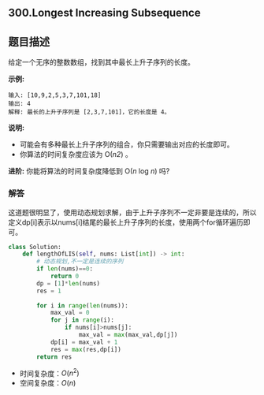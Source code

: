 ## 300.Longest Increasing Subsequence

## 题目描述

给定一个无序的整数数组，找到其中最长上升子序列的长度。

**示例:**

```
输入: [10,9,2,5,3,7,101,18]
输出: 4 
解释: 最长的上升子序列是 [2,3,7,101]，它的长度是 4。
```

**说明:**

- 可能会有多种最长上升子序列的组合，你只需要输出对应的长度即可。
- 你算法的时间复杂度应该为 O(*n2*) 。

**进阶:** 你能将算法的时间复杂度降低到 O(*n* log *n*) 吗?



### 解答

​	这道题很明显了，使用动态规划求解，由于上升子序列不一定非要是连续的，所以定义dp[i]表示以nums[i]结尾的最长上升子序列的长度，使用两个for循环遍历即可。

```python
class Solution:
    def lengthOfLIS(self, nums: List[int]) -> int:
        # 动态规划,不一定是连续的序列
        if len(nums)==0:
            return 0
        dp = [1]*len(nums)
        res = 1
        
        for i in range(len(nums)):
            max_val = 0
            for j in range(i):
                if nums[i]>nums[j]:
                    max_val = max(max_val,dp[j])
            dp[i] = max_val + 1
            res = max(res,dp[i])
        return res
```

- 时间复杂度：$O(n^2)$
- ​空间复杂度：$O(n)$ 


